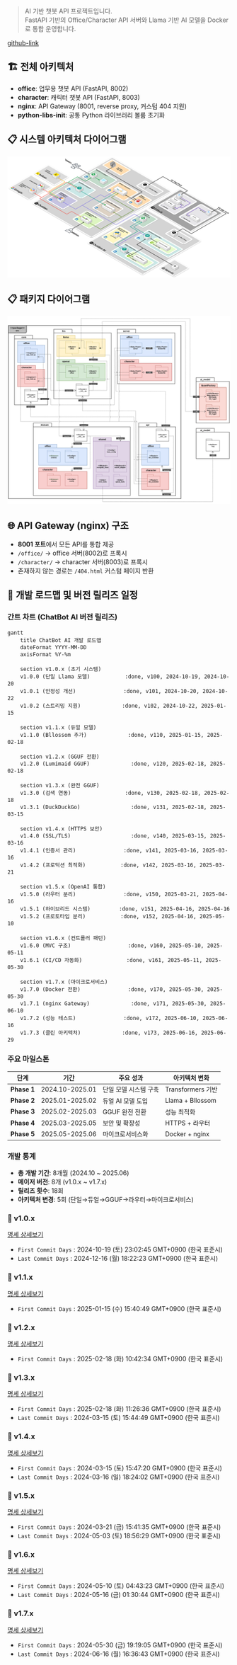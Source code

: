 
> AI 기반 챗봇 API 프로젝트입니다.  
> FastAPI 기반의 Office/Character API 서버와 Llama 기반 AI 모델을 Docker로 통합 운영합니다.

[github-link](https://github.com/TreeNut-KR/ChatBot-AI)

## 🏗️ 전체 아키텍처

- **office**: 업무용 챗봇 API (FastAPI, 8002)
- **character**: 캐릭터 챗봇 API (FastAPI, 8003)
- **nginx**: API Gateway (8001, reverse proxy, 커스텀 404 지원)
- **python-libs-init**: 공통 Python 라이브러리 볼륨 초기화

## 📋 시스템 아키텍처 다이어그램
![System-Architecture-Diagram-ChatBot](/images/System-Architecture-Diagram-ChatBot.webp)

## 📋 패키지 다이어그램 
![Package-Diagram-ChatBot(AI)](/images/Package-Diagram-ChatBot(AI).webp)

## 🌐 API Gateway (nginx) 구조

- **8001 포트**에서 모든 API를 통합 제공
- `/office/` → office 서버(8002)로 프록시
- `/character/` → character 서버(8003)로 프록시
- 존재하지 않는 경로는 `/404.html` 커스텀 페이지 반환

## 📅 개발 로드맵 및 버전 릴리즈 일정

### 간트 차트 (ChatBot AI 버전 릴리즈)

```mermaid
gantt
    title ChatBot AI 개발 로드맵
    dateFormat YYYY-MM-DD
    axisFormat %Y-%m

    section v1.0.x (초기 시스템)
    v1.0.0 (단일 Llama 모델)           :done, v100, 2024-10-19, 2024-10-20
    v1.0.1 (안정성 개선)               :done, v101, 2024-10-20, 2024-10-22
    v1.0.2 (스트리밍 지원)             :done, v102, 2024-10-22, 2025-01-15

    section v1.1.x (듀얼 모델)
    v1.1.0 (Bllossom 추가)             :done, v110, 2025-01-15, 2025-02-18

    section v1.2.x (GGUF 전환)
    v1.2.0 (Lumimaid GGUF)             :done, v120, 2025-02-18, 2025-02-18

    section v1.3.x (완전 GGUF)
    v1.3.0 (검색 연동)                 :done, v130, 2025-02-18, 2025-02-18
    v1.3.1 (DuckDuckGo)                :done, v131, 2025-02-18, 2025-03-15

    section v1.4.x (HTTPS 보안)
    v1.4.0 (SSL/TLS)                   :done, v140, 2025-03-15, 2025-03-16
    v1.4.1 (인증서 관리)               :done, v141, 2025-03-16, 2025-03-16
    v1.4.2 (프로덕션 최적화)           :done, v142, 2025-03-16, 2025-03-21

    section v1.5.x (OpenAI 통합)
    v1.5.0 (라우터 분리)               :done, v150, 2025-03-21, 2025-04-16
    v1.5.1 (하이브리드 시스템)         :done, v151, 2025-04-16, 2025-04-16
    v1.5.2 (프로토타입 분리)           :done, v152, 2025-04-16, 2025-05-10

    section v1.6.x (컨트롤러 패턴)
    v1.6.0 (MVC 구조)                  :done, v160, 2025-05-10, 2025-05-11
    v1.6.1 (CI/CD 자동화)              :done, v161, 2025-05-11, 2025-05-30

    section v1.7.x (마이크로서비스)
    v1.7.0 (Docker 전환)               :done, v170, 2025-05-30, 2025-05-30
    v1.7.1 (nginx Gateway)             :done, v171, 2025-05-30, 2025-06-10
    v1.7.2 (성능 테스트)               :done, v172, 2025-06-10, 2025-06-16
    v1.7.3 (클린 아키텍처)             :done, v173, 2025-06-16, 2025-06-29
```

### 주요 마일스톤

| 단계 | 기간 | 주요 성과 | 아키텍처 변화 |
|------|------|-----------|---------------|
| **Phase 1** | 2024.10-2025.01 | 단일 모델 시스템 구축 | Transformers 기반 |
| **Phase 2** | 2025.01-2025.02 | 듀얼 AI 모델 도입 | Llama + Bllossom |
| **Phase 3** | 2025.02-2025.03 | GGUF 완전 전환 | 성능 최적화 |
| **Phase 4** | 2025.03-2025.05 | 보안 및 확장성 | HTTPS + 라우터 |
| **Phase 5** | 2025.05-2025.06 | 마이크로서비스화 | Docker + nginx |

### 개발 통계

- **총 개발 기간**: 8개월 (2024.10 ~ 2025.06)
- **메이저 버전**: 8개 (v1.0.x ~ v1.7.x)
- **릴리즈 횟수**: 18회
- **아키텍처 변경**: 5회 (단일→듀얼→GGUF→라우터→마이크로서비스)

### 📄 v1.0.x
<div class="project-link-content">
    <a href="/portfolio/reference/chatbot-ai/version(1.0.x).md" class="project-link-card dark">
        <i class="fas fa-external-link-alt project-link-icon"></i>
        <span class="project-link-text">명세 상세보기</span>
    </a>
</div>

- `First Commit Days` : 2024-10-19 (토) 23:02:45 GMT+0900 (한국 표준시)
- `Last Commit Days` : 2024-12-16 (월) 18:22:23 GMT+0900 (한국 표준시)

### 📄 v1.1.x
<div class="project-link-content">
    <a href="/portfolio/reference/chatbot-ai/version(1.1.x).md" class="project-link-card dark">
        <i class="fas fa-external-link-alt project-link-icon"></i>
        <span class="project-link-text">명세 상세보기</span>
    </a>
</div>

- `First Commit Days` : 2025-01-15 (수) 15:40:49 GMT+0900 (한국 표준시)

### 📄 v1.2.x
<div class="project-link-content">
    <a href="/portfolio/reference/chatbot-ai/version(1.2.x).md" class="project-link-card dark">
        <i class="fas fa-external-link-alt project-link-icon"></i>
        <span class="project-link-text">명세 상세보기</span>
    </a>
</div>

- `First Commit Days` : 2025-02-18 (화) 10:42:34 GMT+0900 (한국 표준시)

### 📄 v1.3.x
<div class="project-link-content">
    <a href="/portfolio/reference/chatbot-ai/version(1.3.x).md" class="project-link-card dark">
        <i class="fas fa-external-link-alt project-link-icon"></i>
        <span class="project-link-text">명세 상세보기</span>
    </a>
</div>

- `First Commit Days` : 2025-02-18 (화) 11:26:36 GMT+0900 (한국 표준시)
- `Last Commit Days` : 2024-03-15 (토) 15:44:49 GMT+0900 (한국 표준시)

### 📄 v1.4.x
<div class="project-link-content">
    <a href="/portfolio/reference/chatbot-ai/version(1.4.x).md" class="project-link-card dark">
        <i class="fas fa-external-link-alt project-link-icon"></i>
        <span class="project-link-text">명세 상세보기</span>
    </a>
</div>

- `First Commit Days` : 2024-03-15 (토) 15:47:20 GMT+0900 (한국 표준시)
- `Last Commit Days` : 2024-03-16 (일) 18:24:02 GMT+0900 (한국 표준시)

### 📄 v1.5.x
<div class="project-link-content">
    <a href="/portfolio/reference/chatbot-ai/version(1.5.x).md" class="project-link-card dark">
        <i class="fas fa-external-link-alt project-link-icon"></i>
        <span class="project-link-text">명세 상세보기</span>
    </a>
</div>

- `First Commit Days` : 2024-03-21 (금) 15:41:35 GMT+0900 (한국 표준시)
- `Last Commit Days` : 2024-05-03 (토) 18:56:29 GMT+0900 (한국 표준시)

### 📄 v1.6.x
<div class="project-link-content">
    <a href="/portfolio/reference/chatbot-ai/version(1.6.x).md" class="project-link-card dark">
        <i class="fas fa-external-link-alt project-link-icon"></i>
        <span class="project-link-text">명세 상세보기</span>
    </a>
</div>

- `First Commit Days` : 2024-05-10 (토) 04:43:23 GMT+0900 (한국 표준시)
- `Last Commit Days` : 2024-05-16 (금) 01:30:44 GMT+0900 (한국 표준시)

### 📄 v1.7.x
<div class="project-link-content">
    <a href="/portfolio/reference/chatbot-ai/version(1.7.x).md" class="project-link-card dark">
        <i class="fas fa-external-link-alt project-link-icon"></i>
        <span class="project-link-text">명세 상세보기</span>
    </a>
</div>

- `First Commit Days` : 2024-05-30 (금) 19:19:05 GMT+0900 (한국 표준시)
- `Last Commit Days` : 2024-06-16 (월) 16:36:43 GMT+0900 (한국 표준시)
